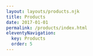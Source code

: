 ```yaml
---
layout: layouts/products.njk
title: Products
date: 2017-01-01
permalink: /products/index.html
eleventyNavigation:
  key: Products
  order: 5
---
```

